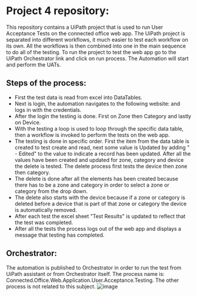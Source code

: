 # Project 4 repository:
This repository contains a UiPath project that is used to run User Acceptance Tests on the connected office web app. The UiPath project is separated into different workflows, it much easier to test each workflow on its own. All the workflows is then combined into one in the main sequence to do all of the testing. To run the project to test the web app go to the UiPath Orchestrator link and click on run process. The Automation will start and perform the UATs.

## Steps of the process:
- First the test data is read from excel into DataTables.
- Next is login, the automation navigates to the following website: [](https://connectedoffice-devicemanagement.azurewebsites.net/) and logs in with the credentials.
- After the login the testing is done. First on Zone then Category and lastly on Device.
- With the testing a loop is used to loop through the specific data table, then a workflow is invoked to perform the tests on the web app.
- The testing is done in specific order. First the item from the data table is created to test create and read, next some value is Updated by adding " - Edited" to the value to indicate a record has been updated. After all the values have been created and updated for zone, category and device the delete is tested. The delete process first tests the device then zone then category.
- The delete is done after all the elements has been created because there has to be a zone and category in order to select a zone or category from the drop down.
- The delete also starts with the device because if a zone or category is deleted before a device that is part of that zone or category the device is automatically removed.
- After each test the excel sheet "Test Results" is updated to reflect that the test was completed.
- After all the tests the process logs out of the web app and displays a message that testing has completed.

## Orchestrator:
The automation is published to Orchestrator in order to run the test from UiPath assistant or from Orchestrator itself. The process name is: Connected.Office.Web.Application.User.Acceptance.Testing. The other process is not related to this subject.
![image](https://user-images.githubusercontent.com/90188915/198055151-10815d4e-c008-47c9-8cc4-9d5f52d2a43c.png)


